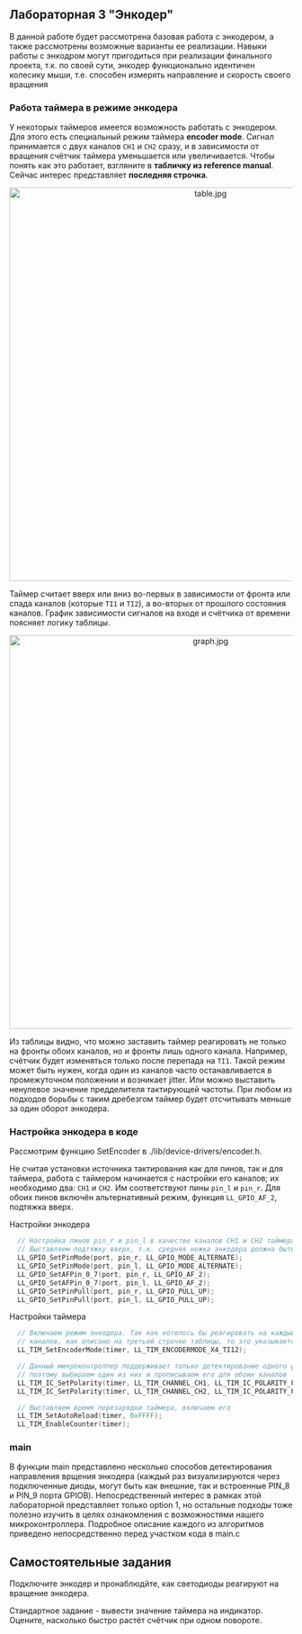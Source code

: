 ## Лабораторная 3 "Энкодер"

В данной работе будет рассмотрена базовая работа с энкодером, а также рассмотрены возможные варианты ее реализации.
Навыки работы с энкодром могут пригодиться при реализации финального проекта, т.к. по своей сути, энкодер функционально идентичен колесику мыши, т.е. способен измерять направление и скорость своего вращения

### Работа таймера в режиме энкодера

У некоторых таймеров имеется возможность работать с энкодером. Для этого есть специальный режим таймера **encoder mode**.
Сигнал принимается с двух каналов `CH1` и `CH2` сразу, и в зависимости от вращения счётчик таймера уменьшается или увеличивается.
Чтобы понять как это работает, взгляните в **табличку из reference manual**. Сейчас интерес представляет **последняя строчка**.

<p align="center">
  <img width="700" src="https://github.com/Levitsky-Ilya/stm32f0_ARM/blob/master/docs/images/table.jpg" alt="table.jpg"/>

</p>

Таймер считает вверх или вниз во-первых в зависимости от фронта или спада каналов (которые `TI1` и `TI2`), а во-вторых от прошлого состояния каналов. График зависимости сигналов на входе и счётчика от времени поясняет логику таблицы.

<p align="center">
  <img width="700" src="https://github.com/Levitsky-Ilya/stm32f0_ARM/blob/master/docs/images/graph.jpg" alt="graph.jpg"/>

</p>

Из таблицы видно, что можно заставить таймер реагировать не только на фронты обоих каналов, но и фронты лишь одного канала. Например, cчётчик будет изменяться только после перепада на `TI1`. Такой режим может быть нужен, когда один из каналов часто останавливается в промежуточном положении и возникает jitter. Или можно выставить ненулевое значение предделителя тактирующей частоты. При любом из подходов борьбы с таким дребезгом таймер будет отсчитывать меньше за один оборот энкодера.

### Hастройка энкодера в коде

Рассмотрим функцию SetEncoder в ./lib/device-drivers/encoder.h.

Не считая установки источника тактирования как для пинов, так и для таймера, работа с таймером начинается с настройки его каналов; их необходимо два: `CH1` и `CH2`. Им соответствуют пины `pin_l` и `pin_r`. Для обоих пинов включён альтернативный режим, функция `LL_GPIO_AF_2`, подтяжка вверх.

Настройки энкодера

```C
  // Настройка пинов pin_r и pin_l в качестве каналов CH1 и CH2 таймера timer
  // Выставляем подтяжку вверх, т.к. средняя ножка энкодера должна быть заземлена
  LL_GPIO_SetPinMode(port, pin_r, LL_GPIO_MODE_ALTERNATE);
  LL_GPIO_SetPinMode(port, pin_l, LL_GPIO_MODE_ALTERNATE);
  LL_GPIO_SetAFPin_0_7(port, pin_r, LL_GPIO_AF_2);
  LL_GPIO_SetAFPin_0_7(port, pin_l, LL_GPIO_AF_2);
  LL_GPIO_SetPinPull(port, pin_r, LL_GPIO_PULL_UP);
  LL_GPIO_SetPinPull(port, pin_l, LL_GPIO_PULL_UP);
```

Настройки таймера

```C
  // Включаем режим энкодера. Так как хотелось бы реагировать на каждый фронт обоих
  // каналов, как описано на третьей строчке таблицы, то это указывается аргументом:
  LL_TIM_SetEncoderMode(timer, LL_TIM_ENCODERMODE_X4_TI12);

  // Данный микроконтроллер поддерживает только детектирование одного фронта (falling or rising)
  // поэтому выбираем один из них и прописываем его для обоих каналов
  LL_TIM_IC_SetPolarity(timer, LL_TIM_CHANNEL_CH1, LL_TIM_IC_POLARITY_FALLING);
  LL_TIM_IC_SetPolarity(timer, LL_TIM_CHANNEL_CH2, LL_TIM_IC_POLARITY_FALLING);

  // Выставляем время перезарядки таймера, включаем его
  LL_TIM_SetAutoReload(timer, 0xFFFF);
  LL_TIM_EnableCounter(timer);
```

### main

В функции main представлено несколько способов детектирования направления врщения энкодера (каждый раз визуализируются через подключенные диоды, могут быть как внешние, так и встроенные PIN_8 и PIN_9 порта GPIOB). Непосредственный интерес в рамках этой лабораторной представляет только option 1, но остальные подходы тоже полезно изучить в целях ознакомления с возможностями нашего микроконтроллера. Подробное описание каждого из алгоритмов приведено непосредственно перед участком кода в main.c

## Самостоятельные задания

Подключите энкодер и пронаблюдйте, как светодиоды реагируют на вращение энкодера.

Стандартное задание - вывести значение таймера на индикатор. Оцените, насколько быстро растёт счётчик при одном повороте.
